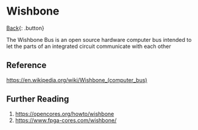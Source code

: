 # Wishbone

[Back](./digital-design.md){: .button}

The Wishbone Bus is an open source hardware computer bus intended to let the parts of an integrated circuit communicate with each other

## Reference

https://en.wikipedia.org/wiki/Wishbone_(computer_bus)

## Further Reading

1. https://opencores.org/howto/wishbone
2. https://www.fpga-cores.com/wishbone/

